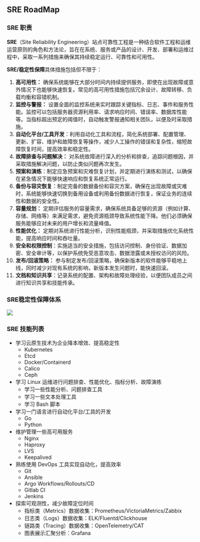 ## SRE RoadMap

### SRE 职责

**SRE**（Site Reliability Engineering）站点可靠性工程是一种结合软件工程和运维运营原则的角色和方法论，旨在在系统、服务或产品的设计、开发、部署和运维过程中，采取一系列措施来确保其持续稳定运行、可靠性和可用性。

**SRE/稳定性保障**具体措施包括但不限于：

1. **高可用性：** 确保系统能够在大部分时间内持续提供服务，即使在出现故障或意外情况下也能够快速恢复。常见的高可用性措施包括冗余设计、故障转移、负载均衡和容错机制。
2. **监控与警报：** 设置全面的监控系统来实时跟踪关键指标、日志、事件和服务性能。监控可以包括服务器资源利用率、请求响应时间、错误率、数据库性能等。当指标超出预定的阈值时，自动触发警报通知相关团队，以便及时采取措施。
3. **自动化平台/工具开发**：利用自动化工具和流程，简化系统部署、配置管理、更新、扩容、维护和故障恢复等操作，减少人工操作的错误和复杂性，缩短故障恢复时间，提高效率和稳定性。
4. **故障排查与问题解决：** 对系统故障进行深入的分析和排查，追踪问题根因，并采取措施解决问题，以防止类似问题再次发生。
5. **预案和演练**：制定应急预案和灾难恢复计划，并定期进行演练和测试，以确保在紧急情况下能够快速响应和恢复系统正常运行。
6. **备份与容灾恢复**：制定完备的数据备份和容灾方案，确保在出现故障或灾难时，系统能够快速切换到备用设备或利用备份数据进行恢复，保证业务的连续性和数据的安全性。
7. **容量规划：** 定期评估服务的容量需求，确保系统具备足够的资源（例如计算、存储、网络等）来满足需求，避免资源瓶颈导致系统性能下降。他们必须确保服务能够应对未来的用户增长和流量峰值。
8. **性能优化：** 定期对系统进行性能分析，识别性能瓶颈，并采取措施优化系统性能，提高响应时间和吞吐量。
9. **安全和权限控制**：实施适当的安全措施，包括访问控制、身份验证、数据加密、安全审计等，以保护系统免受恶意攻击、数据泄露或未授权访问的风险。
10. **发布/回滚策略：** 参与制定发布/回滚策略，确保新版本的软件能够平稳地上线，同时减少对现有系统的影响，新版本发生问题时，能快速回滚。
11. **文档和知识共享**：记录系统的配置、架构和故障处理经验，以便团队成员之间进行知识共享和技能传承。

### SRE稳定性保障体系

![](https://clay-blog.oss-cn-shanghai.aliyuncs.com/img/sre.png)



### SRE 技能列表

- 学习云原生技术为企业降本增效、提高稳定性
  - Kubernetes
  - Etcd
  - Docker/Containerd
  - Calico
  - Ceph
- 学习 Linux 运维进行问题排查、性能优化、指标分析、故障演练
  - 学习一些性能分析、问题排查工具
  - 学习一些文本处理工具
  - 学习 Bash 脚本
- 学习一门语言进行自动化平台/工具的开发
  - Go
  - Python
- 维护管理一些高可用服务
  - Nginx
  - Haproxy
  - LVS
  - Keepalived
- 熟练使用 DevOps 工具实现自动化，提高效率
  - Git
  - Ansible
  - Argo Workflows/Rollouts/CD
  - Gitlab CI
  - Jenkins
- 探索可观测性，减少故障定位时间
  - 指标类（Metrics）数据收集：Prometheus/VictoriaMetrics/Zabbix
  - 日志类（Logs）数据收集：ELK/Fluentd/Clickhouse
  - 链路类（Tracing）数据收集：OpenTelemetry/CAT
  - 图表展示汇聚分析：Grafana



